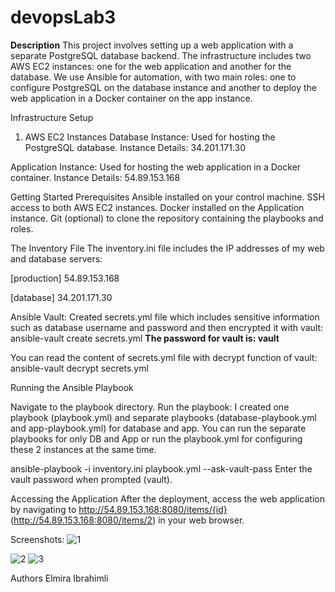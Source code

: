 # devopsLab3


**Description**
This project involves setting up a web application with a separate PostgreSQL database backend. The infrastructure includes two AWS EC2 instances: one for the web application and another for the database. We use Ansible for automation, with two main roles: one to configure PostgreSQL on the database instance and another to deploy the web application in a Docker container on the app instance.

Infrastructure Setup
1. AWS EC2 Instances
Database Instance:
Used for hosting the PostgreSQL database.
Instance Details: 34.201.171.30

Application Instance:
Used for hosting the web application in a Docker container.
Instance Details: 54.89.153.168

Getting Started
Prerequisites
Ansible installed on your control machine.
SSH access to both AWS EC2 instances.
Docker installed on the Application instance.
Git (optional) to clone the repository containing the playbooks and roles.


The Inventory File
The inventory.ini file includes the IP addresses of my web and database servers:

[production]
54.89.153.168

[database]
34.201.171.30



Ansible Vault:
Created secrets.yml file which includes sensitive information such as database username and password and then encrypted it with vault:
ansible-vault create secrets.yml
**The password for vault is: vault**

You can read the content of secrets.yml file with decrypt function of vault:
ansible-vault decrypt secrets.yml







Running the Ansible Playbook

Navigate to the playbook directory.
Run the playbook:
I created one playbook (playbook.yml) and separate playbooks (database-playbook.yml and app-playbook.yml) for database and app. You can run the separate playbooks for only DB and App or run the playbook.yml for configuring these 2 instances at the same time.

ansible-playbook -i inventory.ini playbook.yml --ask-vault-pass
Enter the vault password when prompted (vault).

Accessing the Application
After the deployment, access the web application by navigating to http://54.89.153.168:8080/items/{id}  (http://54.89.153.168:8080/items/2) in your web browser.


Screenshots:
![1](https://github.com/elmiraibrahimli/devopsLab3/assets/94115234/b920e9fc-2ebb-433f-bc1d-18e6354098b9)



![2](https://github.com/elmiraibrahimli/devopsLab3/assets/94115234/61773a3d-4d44-4317-8fee-9cfab6ecd0c3)
![3](https://github.com/elmiraibrahimli/devopsLab3/assets/94115234/93040a2d-5fa6-41ff-8d8b-1ffec32469ce)


Authors
Elmira Ibrahimli
